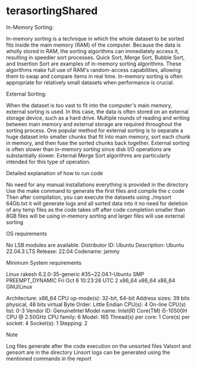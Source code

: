 # terasortingShared



In-Memory Sorting:

In-memory sorting is a technique in which the whole dataset to be sorted fits inside the main memory (RAM) of the computer. Because the data is wholly stored in RAM, the sorting algorithms can immediately access it, resulting in speedier sort processes. Quick Sort, Merge Sort, Bubble Sort, and Insertion Sort are examples of in-memory sorting algorithms. These algorithms make full use of RAM's random-access capabilities, allowing them to swap and compare items in real time. In-memory sorting is often appropriate for relatively small datasets when performance is crucial.

External Sorting: 

When the dataset is too vast to fit into the computer's main memory, external sorting is used. In this case, the data is often stored on an external storage device, such as a hard drive. Multiple rounds of reading and writing between main memory and external storage are required throughout the sorting process. One popular method for external sorting is to separate a huge dataset into smaller chunks that fit into main memory, sort each chunk in memory, and then fuse the sorted chunks back together. External sorting is often slower than in-memory sorting since disk I/O operations are substantially slower. External Merge Sort algorithms are particularly intended for this type of operation.

Detailed explanation of how to run code


No need for any manual installations everything is provided in the directory
Use the make command to generate the first files and  compile the c code
Then after compilation, you can execute the datasets using
./mysort  64Gb.txt
  it will generate logs  and all sorted data into it
 no need for deletion of any temp files as the code takes off after code completion
 smaller than 8GB files will be using in-memory sorting and larger files will use external sorting




OS requirements

No LSB modules are available.
Distributor ID:    Ubuntu
Description:    Ubuntu 22.04.3 LTS
Release:    22.04
Codename:    jammy

Minimum System requirements

Linux rakesh 6.2.0-35-generic #35~22.04.1-Ubuntu SMP PREEMPT_DYNAMIC Fri Oct  6 10:23:26 UTC 2 x86_64 x86_64 x86_64 GNU/Linux

Architecture:        	x86_64
  CPU op-mode(s):    	32-bit, 64-bit
  Address sizes:     	39 bits physical, 48 bits virtual
  Byte Order:        	Little Endian
CPU(s):              	4
  On-line CPU(s) list:   0-3
Vendor ID:           	GenuineIntel
  Model name:        	Intel(R) Core(TM) i5-10500H CPU @ 2.50GHz
	CPU family:      	6
	Model:           	165
	Thread(s) per core:  1
	Core(s) per socket:  4
	Socket(s):       	1
	Stepping:        	2











Note

Log files generate after the code execution on the unsorted files
Valsort and gensort are in the directory
Linsort logs can be generated using the mentioned commands in the report
